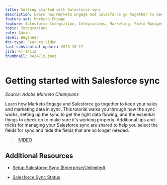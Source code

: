 ```yaml
---
title: Getting started with Salesforce sync
description: Learn how Marketo Engage and Salesforce go together to keep your sales and marketing data in sync. This tutorial walks you through how the sync works, setting up the sync to get the right data flowing, and the essential things to check on to make sure it's working properly. 
feature-set: Marketo Engage
feature: Salesforce Integration, Integrations, Marketing, Field Management, Administration
topic: Integrations
role: Admin
level: Beginner
doc-type: Feature Video
last-substantial-update: 2023-10-17
jira: KT-14113
thumbnail: 3424719.jpeg
---
```


# Getting started with Salesforce sync

*Source: Adobe Marketo Champions*

Learn how Marketo Engage and Salesforce go together to keep your sales and marketing data in sync. This tutorial walks you through how the sync works, setting up the sync to get the right data flowing, and the essential things to check on to make sure it's working properly. Additional tips and tricks for managing your Salesforce sync are shared to help you select the fields for sync and hide the fields that are no longer needed.

>[!VIDEO](https://video.tv.adobe.com/v/3424719/?learn=on)

## Additional Resources

* [Setup Salesforce Sync (Enterprise/Unlimited)](https://experienceleague.adobe.com/docs/marketo/using/product-docs/crm-sync/salesforce-sync/setup/enterprise-unlimited-edition/step-1-of-3-add-marketo-fields-to-salesforce-enterprise-unlimited.html?lang=en)

* [Salesforce Sync Status](https://experienceleague.adobe.com/docs/marketo/using/product-docs/crm-sync/salesforce-sync/salesforce-sync-status.html)
